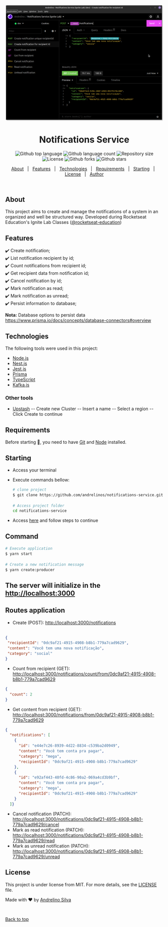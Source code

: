 <div align="center" id="top">
  <img src="./.github/print.png" alt="Notifications Service" />
</div>

<h1 align="center">Notifications Service</h1>

<p align="center">
  <img alt="Github top language" src="https://img.shields.io/github/languages/top/andrelinos/notifications-service?color=56BEB8">

  <img alt="Github language count" src="https://img.shields.io/github/languages/count/andrelinos/notifications-service?color=56BEB8">

  <img alt="Repository size" src="https://img.shields.io/github/repo-size/andrelinos/notifications-service?color=56BEB8">

  <img alt="License" src="https://img.shields.io/github/license/andrelinos/notifications-service?color=56BEB8">

  <!-- <img alt="Github issues" src="https://img.shields.io/github/issues/andrelinos/notifications-service?color=56BEB8" /> -->

  <img alt="Github forks" src="https://img.shields.io/github/forks/andrelinos/notifications-service?color=56BEB8" />

  <img alt="Github stars" src="https://img.shields.io/github/stars/andrelinos/notifications-service?color=56BEB8" />
</p>

<!-- Status -->

<!-- <h4 align="center"> 
	🚧  Notifications Service 🚀 Under construction...  🚧
</h4> 

<hr> -->

<p align="center">
  <a href="#about">About</a> &#xa0; | &#xa0;
  <a href="#features">Features</a> &#xa0; | &#xa0;
  <a href="#technologies">Technologies</a> &#xa0; | &#xa0;
  <a href="#requirements">Requirements</a> &#xa0; | &#xa0;
  <a href="#starting">Starting</a> &#xa0; | &#xa0;
  <a href="#license">License</a> &#xa0; | &#xa0;
  <a href="https:andrelino.dev" target="_blank">Author</a>
</p>

<br>

## About ##

This project aims to create and manage the notifications of a system in an organized and well be structured way. Developed during Rocketseat Education's Ignite Lab Classes ([@rocketseat-education](https://github.com/rocketseat-education))

## Features ##

:heavy_check_mark: Create notification;\
:heavy_check_mark: List notification recipient by id;\
:heavy_check_mark: Count notifications from recipient id;\
:heavy_check_mark: Get recipient data from notification id;\
:heavy_check_mark: Cancel notification by id;\
:heavy_check_mark: Mark notification as read;\
:heavy_check_mark: Mark notification as unread;\
:heavy_check_mark: Persist information to database;

**Nota:**
Database options to persist data <https://www.prisma.io/docs/concepts/database-connectors#overview>

## Technologies ##

The following tools were used in this project:

- [Node.js](https://nodejs.org/)
- [Nest.js](https://nestjs.com/)
- [Jest.js](https://jestjs.io/)
- [Prisma](https://www.prisma.io/)
- [TypeScript](https://www.typescriptlang.org/)
- [Kafka.js](https://kafka.js.org/)

### Other tools ###

- [Upstash](https://upstash.com/)
-- Create new Cluster
-- Insert a name
-- Select a region
-- Click Create to continue

## Requirements ##

Before starting :checkered_flag:, you need to have [Git](https://git-scm.com) and [Node](https://nodejs.org/en/) installed.

## Starting ##

- Access your terminal
- Execute commands bellow:

  ```bash
  # clone project
  $ git clone https://github.com/andrelinos/notifications-service.git

  # Access project folder 
  cd notifications-service
  ```

- Access [here](README-NESTJS.md) and follow steps to continue

## Command

```bash
# Execute application
$ yarn start

# Create a new notification message
$ yarn create:producer
```

## The server will initialize in the <http://localhost:3000>

## Routes application ##

- Create (POST): <http://localhost:3000/notifications>

```json

{
 "recipientId": "0dc9af21-4915-4908-b8b1-779a7cad9629",
 "content": "Você tem uma nova notificação",
 "category": "social"
}

```

- Count from recipient (GET): <http://localhost:3000/notifications/count/from/0dc9af21-4915-4908-b8b1-779a7cad9629>

```json
{
  "count": 2
}
```

- Get content from recipient (GET): <http://localhost:3000/notifications/from/0dc9af21-4915-4908-b8b1-779a7cad9629>

```json
{
  "notifications": [
    {
      "id": "e44e7c26-8939-4d22-8834-c539ba2d0949",
      "content": "Você tem conta pra pagar",
      "category": "mega",
      "recipientId": "0dc9af21-4915-4908-b8b1-779a7cad9629"
    },
    {
      "id": "e92af443-40fd-4c86-90a2-069a4cd3b9bf",
      "content": "Você tem conta pra pagar",
      "category": "mega",
      "recipientId": "0dc9af21-4915-4908-b8b1-779a7cad9629"
    }
  ]}
```

- Cancel notification (PATCH): <http://localhost:3000/notifications/0dc9af21-4915-4908-b8b1-779a7cad9629/cancel>
- Mark as read notification (PATCH): <http://localhost:3000/notifications/0dc9af21-4915-4908-b8b1-779a7cad9629/read>
- Mark as unread notification (PATCH): <http://localhost:3000/notifications/0dc9af21-4915-4908-b8b1-779a7cad9629/unread>

## License ##

This project is under license from MIT. For more details, see the [LICENSE](LICENSE.md) file.

Made with :heart: by <a href="https://github.com/andrelinos" target="_blank">Andrelino Silva</a>

&#xa0;

<a href="#top">Back to top</a>
